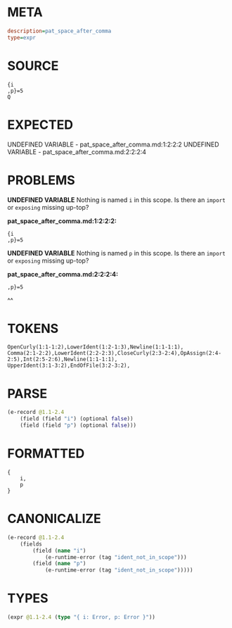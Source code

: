 # META
~~~ini
description=pat_space_after_comma
type=expr
~~~
# SOURCE
~~~roc
{i
,p}=5
Q
~~~
# EXPECTED
UNDEFINED VARIABLE - pat_space_after_comma.md:1:2:2:2
UNDEFINED VARIABLE - pat_space_after_comma.md:2:2:2:4
# PROBLEMS
**UNDEFINED VARIABLE**
Nothing is named `i` in this scope.
Is there an `import` or `exposing` missing up-top?

**pat_space_after_comma.md:1:2:2:2:**
```roc
{i
,p}=5
```


**UNDEFINED VARIABLE**
Nothing is named `p` in this scope.
Is there an `import` or `exposing` missing up-top?

**pat_space_after_comma.md:2:2:2:4:**
```roc
,p}=5
```
 ^^


# TOKENS
~~~zig
OpenCurly(1:1-1:2),LowerIdent(1:2-1:3),Newline(1:1-1:1),
Comma(2:1-2:2),LowerIdent(2:2-2:3),CloseCurly(2:3-2:4),OpAssign(2:4-2:5),Int(2:5-2:6),Newline(1:1-1:1),
UpperIdent(3:1-3:2),EndOfFile(3:2-3:2),
~~~
# PARSE
~~~clojure
(e-record @1.1-2.4
	(field (field "i") (optional false))
	(field (field "p") (optional false)))
~~~
# FORMATTED
~~~roc
{
	i,
	p
}
~~~
# CANONICALIZE
~~~clojure
(e-record @1.1-2.4
	(fields
		(field (name "i")
			(e-runtime-error (tag "ident_not_in_scope")))
		(field (name "p")
			(e-runtime-error (tag "ident_not_in_scope")))))
~~~
# TYPES
~~~clojure
(expr @1.1-2.4 (type "{ i: Error, p: Error }"))
~~~
